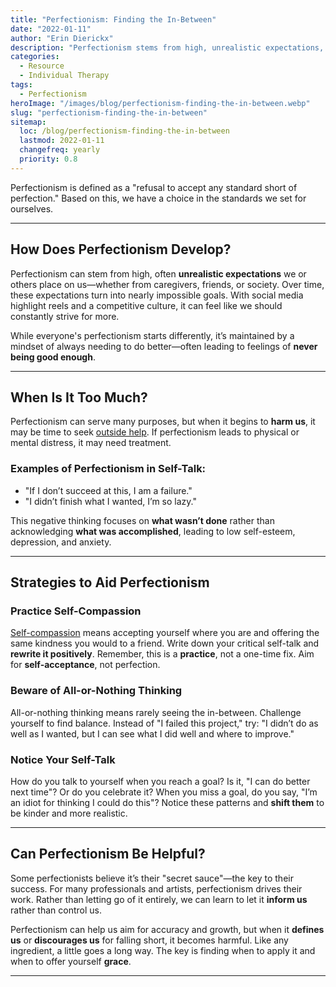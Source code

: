 ```yaml
---
title: "Perfectionism: Finding the In-Between"
date: "2022-01-11"
author: "Erin Dierickx"
description: "Perfectionism stems from high, unrealistic expectations, which can morph into impossible goals we set for ourselves."
categories:
  - Resource
  - Individual Therapy
tags:
  - Perfectionism
heroImage: "/images/blog/perfectionism-finding-the-in-between.webp"
slug: "perfectionism-finding-the-in-between"
sitemap:
  loc: /blog/perfectionism-finding-the-in-between
  lastmod: 2022-01-11
  changefreq: yearly
  priority: 0.8
---
```



Perfectionism is defined as a "refusal to accept any standard short of perfection." Based on this, we have a choice in the standards we set for ourselves.

---

## How Does Perfectionism Develop?

Perfectionism can stem from high, often **unrealistic expectations** we or others place on us—whether from caregivers, friends, or society. Over time, these expectations turn into nearly impossible goals. With social media highlight reels and a competitive culture, it can feel like we should constantly strive for more.

While everyone's perfectionism starts differently, it’s maintained by a mindset of always needing to do better—often leading to feelings of **never being good enough**.

---

## When Is It Too Much?

Perfectionism can serve many purposes, but when it begins to **harm us**, it may be time to seek [outside help](https://www.erindtherapy.com/contact/). If perfectionism leads to physical or mental distress, it may need treatment.

### Examples of Perfectionism in Self-Talk:
- "If I don’t succeed at this, I am a failure."
- "I didn’t finish what I wanted, I’m so lazy."

This negative thinking focuses on **what wasn’t done** rather than acknowledging **what was accomplished**, leading to low self-esteem, depression, and anxiety.

---

## Strategies to Aid Perfectionism

### Practice Self-Compassion
[Self-compassion](https://amzn.to/3XK5AZk) means accepting yourself where you are and offering the same kindness you would to a friend. Write down your critical self-talk and **rewrite it positively**. Remember, this is a **practice**, not a one-time fix. Aim for **self-acceptance**, not perfection.

### Beware of All-or-Nothing Thinking
All-or-nothing thinking means rarely seeing the in-between. Challenge yourself to find balance. Instead of "I failed this project," try: "I didn’t do as well as I wanted, but I can see what I did well and where to improve."

### Notice Your Self-Talk
How do you talk to yourself when you reach a goal? Is it, "I can do better next time"? Or do you celebrate it? When you miss a goal, do you say, "I’m an idiot for thinking I could do this"? Notice these patterns and **shift them** to be kinder and more realistic.

---

## Can Perfectionism Be Helpful?

Some perfectionists believe it’s their "secret sauce"—the key to their success. For many professionals and artists, perfectionism drives their work. Rather than letting go of it entirely, we can learn to let it **inform us** rather than control us.

Perfectionism can help us aim for accuracy and growth, but when it **defines us** or **discourages us** for falling short, it becomes harmful. Like any ingredient, a little goes a long way. The key is finding when to apply it and when to offer yourself **grace**.

---
